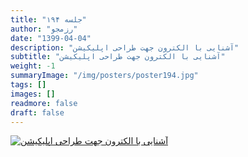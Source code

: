 ```yaml
---
title: "جلسه ۱۹۴"
author: "رزمجو"
date: "1399-04-04"
description: "آشنایی با الکترون جهت طراحی اپلیکیشن"
subtitle: "آشنایی با الکترون جهت طراحی اپلیکیشن"
weight: -1
summaryImage: "/img/posters/poster194.jpg"
tags: []
images: []
readmore: false
draft: false
---
```

[![آشنایی با الکترون جهت طراحی اپلیکیشن](/img/posters/poster194.jpg)](/img/posters/poster194.jpg)
